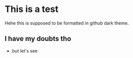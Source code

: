 # This is a test
Hehe this is supposed to be formatted in github dark theme.
## I have my doubts tho
- but let's see
